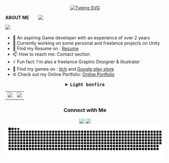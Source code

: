 <p align="center">
<a href="https://git.io/typing-svg"><img src="https://readme-typing-svg.demolab.com?font=Georgia&weight=800&pause=1000&size=33&color=BCDBFF&width=370&height=100&lines=Hi+%2C+I'm+Chetnaya+%F0%9F%91%8B" alt="Typing SVG" /></a>
</p>

**ABOUT ME** 
<picture> <img align="right" src="https://mir-s3-cdn-cf.behance.net/project_modules/disp/601014116770475.6068beff4640a.gif" width = 400px></picture>
 <p align="left">
  <img src="https://img.shields.io/badge/Focus-Game%20Development-dodgerblue" />
</p>

- 🔭 An aspiring Game developer with an experience of over 2 years
- 🌱 Currently working on some personal and freelance projects on Unity
- 💬 Find my Resume on : <a target="_blank" href="https://drive.google.com/file/d/1fCsNuFF5miSn4WQ3__eMWJ6BW4NJ9WuD/view?usp=sharing">Resume</a>
- 📫 How to reach me: Contact section
- ⚡ Fun fact: I'm also a freelance Graphic Designer & Illustrator
- 👾 Find my games on : <a target="_blank" href="https://chetnaya.itch.io/">Itch</a> and <a target="_blank" href="https://play.google.com/store/apps/details?id=com.Bubbles.ConfusedCube">Google play store</a>    
- 🌐 Check out my Online Portfolio: [Online Portfolio](https://chetnaya-portfolio.framer.website/)

 <!-- ________________________________________________________________________________________________________________________________________________
______________________________________________________________________________________________________________________________________________________
___________________________________________________________________________________________________________________________________________________-->
<details align="center">
<summary> <b> <samp> Light bonfire </samp></b></summary>
<samp>
 <b><h2 style="color: #fc6203">B O N F I R E &nbsp; L I T !</h2> </b>
<img src="https://raw.githubusercontent.com/TanZng/TanZng/master/assets/bonefire.gif" width="200"/>

Current Project: <a target="_blank" href="https://play.google.com/store/apps/details?id=com.Bubbles.ConfusedCube">Confused Cube</a>
<!--Current Project: <a href="https://github.com/Chetnaya/Eyes-Wide-Shut">Eyes Wide Shut.</a>-->
</samp>
</details>

<table>
  <tr>
    <td><img src="https://github-readme-stats.vercel.app/api?username=Chetnaya&count_private=true&show_icons=true&theme=dracula&hide=issues,prs"></td>
    <td><img src="https://github-readme-stats.vercel.app/api/wakatime?username=Chetnaya&theme=dracula&langs_count=3"></td>
  </tr>
</table>

<div align="center">
<h3>Connect with Me 
</h3>
<a target="_blank" href="https://www.linkedin.com/in/chetnaya-kalyan/"><img src="https://img.shields.io/badge/-LinkedIn-0077B5?style=for-the-badge&logo=Linkedin&logoColor=white"></img></a>
<a target="_blank" href="mailto:chetnaya.kalyan@gmail.com"><img src="https://img.shields.io/badge/-Gmail-D14836?style=for-the-badge&logo=Gmail&logoColor=white"></img></a>
</div>

<div align="center">
<picture>
  <source media="(prefers-color-scheme: dark)" srcset="https://raw.githubusercontent.com/Chetnaya/Chetnaya/output/github-contribution-grid-snake-dark.svg">
  <source media="(prefers-color-scheme: light)" srcset="https://raw.githubusercontent.com/Chetnaya/Chetnaya/output/github-contribution-grid-snake.svg">
  <img alt="github contribution grid snake animation" src="https://raw.githubusercontent.com/platane/platane/output/github-contribution-grid-snake.svg">
</picture>
 </div>


 
